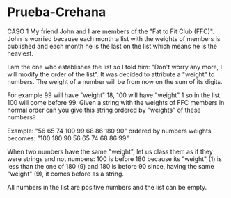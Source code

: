 # Prueba-Crehana
CASO 1
My friend John and I are members of the "Fat to Fit Club (FFC)". John is
worried because each month a list with the weights of members is published
and each month he is the last on the list which means he is the heaviest.

I am the one who establishes the list so I told him: "Don't worry any more, I
will modify the order of the list". It was decided to attribute a "weight" to
numbers. The weight of a number will be from now on the sum of its digits.

For example 99 will have "weight" 18, 100 will have "weight" 1 so in the list
100 will come before 99. Given a string with the weights of FFC members in
normal order can you give this string ordered by "weights" of these
numbers?

Example:
"56 65 74 100 99 68 86 180 90" ordered by numbers weights becomes: "100
180 90 56 65 74 68 86 99"

When two numbers have the same "weight", let us class them as if they were
strings and not numbers: 100 is before 180 because its "weight" (1) is less
than the one of 180 (9) and 180 is before 90 since, having the same "weight"
(9), it comes before as a string.

All numbers in the list are positive numbers and the list can be empty.